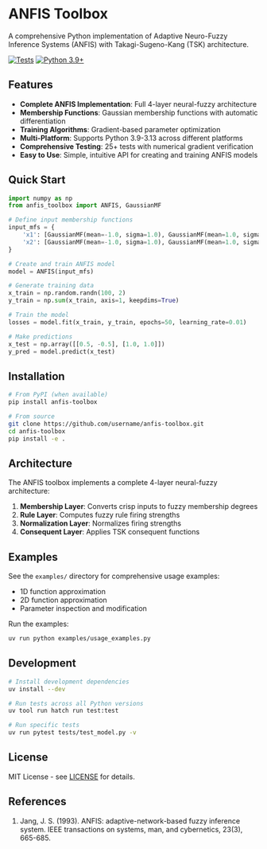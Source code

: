 # ANFIS Toolbox

A comprehensive Python implementation of Adaptive Neuro-Fuzzy Inference Systems (ANFIS) with Takagi-Sugeno-Kang (TSK) architecture.

[![Tests](https://github.com/username/anfis-toolbox/workflows/Tests/badge.svg)](https://github.com/username/anfis-toolbox/actions)
[![Python 3.9+](https://img.shields.io/badge/python-3.9+-blue.svg)](https://www.python.org/downloads/)

## Features

- **Complete ANFIS Implementation**: Full 4-layer neural-fuzzy architecture
- **Membership Functions**: Gaussian membership functions with automatic differentiation
- **Training Algorithms**: Gradient-based parameter optimization
- **Multi-Platform**: Supports Python 3.9-3.13 across different platforms
- **Comprehensive Testing**: 25+ tests with numerical gradient verification
- **Easy to Use**: Simple, intuitive API for creating and training ANFIS models

## Quick Start

```python
import numpy as np
from anfis_toolbox import ANFIS, GaussianMF

# Define input membership functions
input_mfs = {
    'x1': [GaussianMF(mean=-1.0, sigma=1.0), GaussianMF(mean=1.0, sigma=1.0)],
    'x2': [GaussianMF(mean=-1.0, sigma=1.0), GaussianMF(mean=1.0, sigma=1.0)]
}

# Create and train ANFIS model
model = ANFIS(input_mfs)

# Generate training data
x_train = np.random.randn(100, 2)
y_train = np.sum(x_train, axis=1, keepdims=True)

# Train the model
losses = model.fit(x_train, y_train, epochs=50, learning_rate=0.01)

# Make predictions
x_test = np.array([[0.5, -0.5], [1.0, 1.0]])
y_pred = model.predict(x_test)
```

## Installation

```bash
# From PyPI (when available)
pip install anfis-toolbox

# From source
git clone https://github.com/username/anfis-toolbox.git
cd anfis-toolbox
pip install -e .
```

## Architecture

The ANFIS toolbox implements a complete 4-layer neural-fuzzy architecture:

1. **Membership Layer**: Converts crisp inputs to fuzzy membership degrees
2. **Rule Layer**: Computes fuzzy rule firing strengths
3. **Normalization Layer**: Normalizes firing strengths
4. **Consequent Layer**: Applies TSK consequent functions

## Examples

See the `examples/` directory for comprehensive usage examples:
- 1D function approximation
- 2D function approximation
- Parameter inspection and modification

Run the examples:
```bash
uv run python examples/usage_examples.py
```

## Development

```bash
# Install development dependencies
uv install --dev

# Run tests across all Python versions
uv tool run hatch run test:test

# Run specific tests
uv run pytest tests/test_model.py -v
```

## License

MIT License - see [LICENSE](LICENSE) for details.

## References

1. Jang, J. S. (1993). ANFIS: adaptive-network-based fuzzy inference system. IEEE transactions on systems, man, and cybernetics, 23(3), 665-685.
